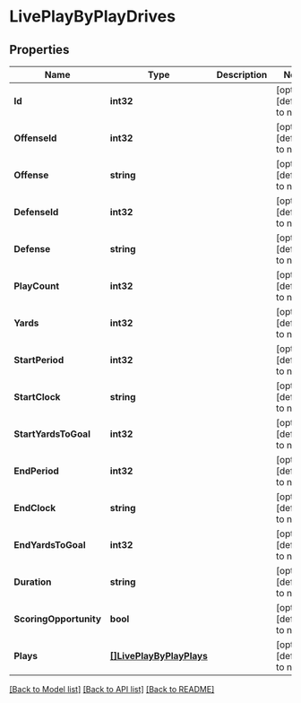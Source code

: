 # LivePlayByPlayDrives

## Properties
Name | Type | Description | Notes
------------ | ------------- | ------------- | -------------
**Id** | **int32** |  | [optional] [default to null]
**OffenseId** | **int32** |  | [optional] [default to null]
**Offense** | **string** |  | [optional] [default to null]
**DefenseId** | **int32** |  | [optional] [default to null]
**Defense** | **string** |  | [optional] [default to null]
**PlayCount** | **int32** |  | [optional] [default to null]
**Yards** | **int32** |  | [optional] [default to null]
**StartPeriod** | **int32** |  | [optional] [default to null]
**StartClock** | **string** |  | [optional] [default to null]
**StartYardsToGoal** | **int32** |  | [optional] [default to null]
**EndPeriod** | **int32** |  | [optional] [default to null]
**EndClock** | **string** |  | [optional] [default to null]
**EndYardsToGoal** | **int32** |  | [optional] [default to null]
**Duration** | **string** |  | [optional] [default to null]
**ScoringOpportunity** | **bool** |  | [optional] [default to null]
**Plays** | [**[]LivePlayByPlayPlays**](LivePlayByPlay_plays.md) |  | [optional] [default to null]

[[Back to Model list]](../README.md#documentation-for-models) [[Back to API list]](../README.md#documentation-for-api-endpoints) [[Back to README]](../README.md)

